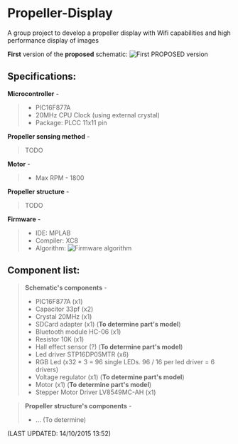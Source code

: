 # Propeller-Display
A group project to develop a propeller display with Wifi capabilities and high performance display of images

**First** version of the **proposed** schematic:
![First PROPOSED version](http://i.imgur.com/gKJlont.png)

Specifications:
---------------
**Microcontroller** - 
> - PIC16F877A
> - 20MHz CPU Clock (using external crystal)
> - Package: PLCC 11x11 pin

**Propeller sensing method** -
> TODO

**Motor** - 
> - Max RPM - 1800

**Propeller structure** - 
> TODO

**Firmware** -
> - IDE: MPLAB
> -  Compiler: XC8
> - Algorithm:
	![Firmware algorithm](http://i.imgur.com/M1VnChr.png)
	

Component list:
---------------

> **Schematic's components** -
> - PIC16F877A (x1)
> - Capacitor 33pf (x2) 
> - Crystal 20MHz (x1)
> - SDCard adapter (x1) (**To determine part's model**)
> - Bluetooth module HC-06 (x1)
> - Resistor 10K (x1)
> - Hall effect sensor (?) (**To determine part's model**)
> - Led driver STP16DP05MTR (x6)
> - RGB Led (x32 * 3 = 96 single LEDs. 96 / 16 per led driver = 6 drivers)
> - Voltage regulator (x1) (**To determine part's model**)
> - Motor (x1) (**To determine part's model**)
> - Stepper Motor Driver LV8549MC-AH (x1)

> **Propeller structure's components** -
> - ... (To determine)

(LAST UPDATED: 14/10/2015 13:52)